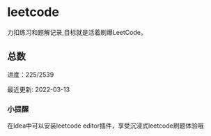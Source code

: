 # leetcode

力扣练习和题解记录,目标就是活着刷爆LeetCode。

## 总数
进度：225/2539

最近更新: 2022-03-13

### 小提醒
在Idea中可以安装leetcode editor插件，享受沉浸式leetcode刷题体验哦
